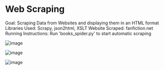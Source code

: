 # Web Scraping

Goal: Scraping Data from Websites and displaying them in an HTML format
Libraries Used: Scrapy, json2html, XSLT
Website Scraped: fanfiction.net
Running Instructions: Run 'books_spider.py' to start automatic scraping 

![image](https://user-images.githubusercontent.com/12089275/81996246-dd239900-964c-11ea-9035-e60620211ede.png)


![image](https://user-images.githubusercontent.com/12089275/81996063-6090ba80-964c-11ea-84df-6175b6caf483.png)

![image](https://user-images.githubusercontent.com/12089275/81996405-3390d780-964d-11ea-80d9-3225165bfc5b.png)
